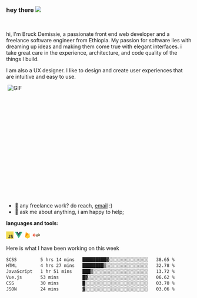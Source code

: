 ### hey there <img src="https://media.giphy.com/media/hvRJCLFzcasrR4ia7z/giphy.gif" width="25px">       

<br />

hi, I'm Bruck Demissie, a passionate  front end  web developer and a freelance software engineer from Ethiopia. My passion for software lies with dreaming up ideas and making them come true with elegant interfaces. i take great care in the experience, architecture, and code quality of the things I build.

I am also a UX designer. I like to design and create user experiences that are intuitive and easy to use.


  <img align="right" alt="GIF" src="https://github.com/abhisheknaiidu/abhisheknaiidu/blob/master/code.gif?raw=true" width="500" height="320" />
  
- 💼 any freelance work? do reach, [email](mailto:brucktafesse25@gmail.com) :)
- 💬 ask me about anything, i am happy to help;

**languages and tools:**  

<code><img height="20" src="https://raw.githubusercontent.com/github/explore/80688e429a7d4ef2fca1e82350fe8e3517d3494d/topics/javascript/javascript.png"></code>
<code><img height="20" src="https://raw.githubusercontent.com/github/explore/80688e429a7d4ef2fca1e82350fe8e3517d3494d/topics/vue/vue.png"></code>
<code><img height="20" src="https://raw.githubusercontent.com/github/explore/80688e429a7d4ef2fca1e82350fe8e3517d3494d/topics/firebase/firebase.png"></code>
<code><img height="20" src="https://raw.githubusercontent.com/github/explore/80688e429a7d4ef2fca1e82350fe8e3517d3494d/topics/git/git.png"></code>


Here is what I have been working on this week
<!--START_SECTION:waka-->

```text
SCSS         5 hrs 14 mins   █████████▓░░░░░░░░░░░░░░░   38.65 %
HTML         4 hrs 27 mins   ████████▒░░░░░░░░░░░░░░░░   32.78 %
JavaScript   1 hr 51 mins    ███▒░░░░░░░░░░░░░░░░░░░░░   13.72 %
Vue.js       53 mins         █▓░░░░░░░░░░░░░░░░░░░░░░░   06.62 %
CSS          30 mins         █░░░░░░░░░░░░░░░░░░░░░░░░   03.70 %
JSON         24 mins         ▓░░░░░░░░░░░░░░░░░░░░░░░░   03.06 %
```

<!--END_SECTION:waka-->

